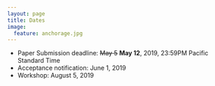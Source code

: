 ```yaml
---
layout: page
title: Dates 
image:
  feature: anchorage.jpg
---
```


* Paper Submission deadline: ~~May 5~~ **May 12**, 2019, 23:59PM Pacific Standard Time
* Acceptance notification: June 1, 2019
* Workshop: August 5, 2019


